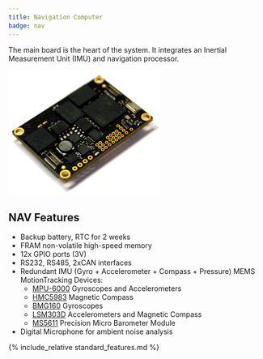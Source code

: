 ```yaml
---
title: Navigation Computer
badge: nav
---
```


The main board is the heart of the system. It integrates an Inertial Measurement Unit (IMU) and navigation processor.

![NAV](img/nav-pcb.png)

## NAV Features

- Backup battery, RTC for 2 weeks
- FRAM non-volatile high-speed memory
- 12x GPIO ports (3V)
- RS232, RS485, 2xCAN interfaces
- Redundant IMU (Gyro + Accelerometer + Compass + Pressure) MEMS MotionTracking Devices:
    * [MPU-6000](https://www.invensense.com/products/motion-tracking/6-axis/mpu-6050/) Gyroscopes and Accelerometers
    * [HMC5983](http://www51.honeywell.com/aero/common/documents/myaerospacecatalog-documents/Defense_Brochures-documents/HMC5983_3_Axis_Compass_IC.pdf) Magnetic Compass
    * [BMG160](http://www.bosch-sensortec.com/bst/products/all_products/bmg160) Gyroscopes
    * [LSM303D](http://www.st.com/en/mems-and-sensors/lsm303d.html) Accelerometers and Magnetic Compass
    * [MS5611](http://www.amsys.info/products/ms5611.htm) Precision Micro Barometer Module
- Digital Microphone for ambient noise analysis

{% include_relative standard_features.md %}
